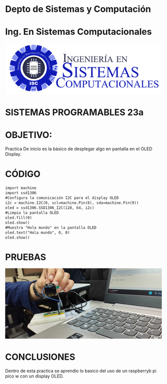 # Depto de Sistemas y Computación
# Ing. En Sistemas Computacionales

![](Sistemas.png)

# SISTEMAS PROGRAMABLES 23a

# OBJETIVO:

Practica De inicio es la básico de desplegar algo en pantalla en el OLED Display.

# CÓDIGO

    import machine
    import ssd1306
    #Configura la comunicación I2C para el display OLED
    i2c = machine.I2C(0, scl=machine.Pin(8), sda=machine.Pin(9))
    oled = ssd1306.SSD1306_I2C(128, 64, i2c)
    #Limpia la pantalla OLED
    oled.fill(0)
    oled.show()
    #Muestra "Hola mundo" en la pantalla OLED
    oled.text("Hola mundo", 0, 0)
    oled.show()


# PRUEBAS

![](P2_1_1.png)

# CONCLUSIONES

Dentro de esta practica se aprendio lo basico del uso de un raspberryb pi pico w con un display OLED.
